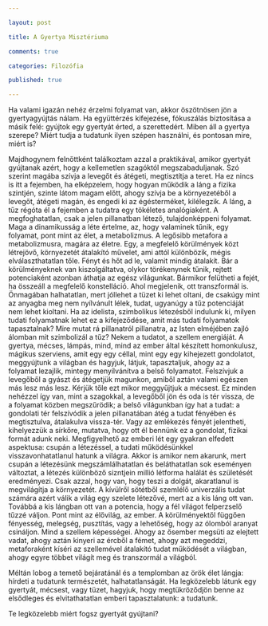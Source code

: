 ```yaml
--- 

layout: post 

title: A Gyertya Misztériuma

comments: true 

categories: Filozófia 

published: true 

--- 
```


Ha valami igazán nehéz érzelmi folyamat van, akkor öszötnösen jön a gyertyagyújtás nálam. Ha együttérzés kifejezése, fókuszálás biztosítása a másik felé: gyújtok egy gyertyát érted, a szerettedért. 
Miben áll a gyertya szerepe? Miért tudja a tudatunk ilyen szépen használni, és pontosan mire, miért is?

Majdhogynem felnőttként találkoztam azzal a praktikával, amikor gyertyát gyújtanak azért, hogy a kellemetlen szagóktól megszabaduljanak. Szó szerint magába szívja a levegőt és átégeti, megtisztítja a teret. Ha ez nincs is itt a fejemben, ha elképzelem, hogy hogyan működik a láng a fizika szintjén, szinte látom magam előtt, ahogy szívja be a környezetéből a levegőt, átégeti magán, és engedi ki az égésterméket, kilélegzik. 
A láng, a tűz régóta él a fejemben a tudatra egy tökéletes analógiaként. A megfoghatatlan, csak a jelen pillanatban létező, tulajdonképpeni folyamat. Maga a dinamikusság a léte értelme, az, hogy valaminek tűnik, egy folyamat, pont mint az élet, a metabolizmus. A legősibb metafora a metabolizmusra, magára az életre. Egy, a megfelelő körülmények közt létrejövő, környezetét átalakító művelet, ami attól különbözik, mégis elválaszthatatlan tőle. Fényt és hőt ad le, valamit mindig átalakít. Bár a körülményeknek van kiszolgáltatva, olykor törékenynek tűnik, rejtett potenciaként azonban áthatja az egész világunkat. Bármikor felütheti a fejét, ha összeáll a megfelelő konstelláció. Ahol megjelenik, ott transzformál is. Önmagában halhatatlan, mert jóllehet a tüzet ki lehet oltani, de csakúgy mint az anyagba meg nem nyílvánult lélek, tudat, ugyanúgy a tűz potenciáját nem lehet kioltani. 
Ha az idelista, szimbolikus létezésből indulunk ki, milyen tudati folyamatnak lehet ez a kifejeződése, amit más tudati folyamatok tapasztalnak? Mire mutat rá pillanatról pillanatra, az Isten elméjében zajló álomban mit szimbolizál a tűz?
Nekem a tudatot, a szellem energiáját. A gyertya, mécses, lámpás, mind, mind az ember által készített homonkulusz, mágikus szerviens, amit egy egy céllal, mint egy egy kihejezett gondolatot, meggyújtunk a világban és hagyjuk, látjuk, tapasztaljuk, ahogy az a folyamat lezajlik, mintegy menyílvánítva a belső folyamatot. Felszívjuk a levegőből a gyászt és átégetjük magunkon, amiből aztán valami egészen más lesz más lesz. Kérjük tőle ezt mikor meggyűjtjuk a mécsest. Ez minden nehézzel így van, mint a szagokkal, a levegőből jön és oda is tér vissza, de a folyamat közben megszűrödik; a belső világunkban így hat a tudat: a gondolati tér felszívódik a jelen pillanatában átég a tudat fényében és megtisztulva, átalakulva vissza-tér. 
Vagy az emlékezés fényét jelentheti, kihelyezzük a sírkőre, mutatva, hogy ott él bennünk ez a gondolat, fizikai formát adunk neki. Megfigyelhető az emberi lét egy gyakran elfedett aspektusa: csupán a létezéssel, a tudati működésünkkel visszavonhatatlanul hatunk a világra. Akkor is amikor nem akarunk, mert csupán a létezésünk megszámlálhatatlan és beláthatatlan sok eseményen változtat, a létezés különböző sizntjein millió létforma halálát és születését eredményezi. Csak azzal, hogy van, hogy teszi a dolgát, akaratlanul is megvilágítja a környezetét. A kívülről sötétből szemlélő univerzális tudat számára azért válik a világ egy szelete létezővé, mert az a kis láng ott van. Továbbá a kis lángban ott van a potencia, hogy a fél világot felperzselő tűzzé váljon. Pont mint az élővilág, az ember. A körülményektől függően fényesség, melegség, pusztítás, vagy a lehetőség, hogy az ólomból aranyat csináljon. Mind a szellem képességei. Ahogy az ősember megsüti az elejtett vadat, ahogy aztán kinyeri az ércből a fémet, ahogy azt megeddzi, metaforaként kíséri az szellemével átalakító tudat működését a világban, ahogy egyre többet világít meg és transzormál a világból.

Méltán lobog a temető bejáratánál és a templomban az örök élet lángja: hírdeti a tudatunk természetét, halhatatlanságát.
Ha legközelebb látunk egy gyertyát, mécsest, vagy tüzet, hagyjuk, hogy megtükröződjön benne az elsődleges és elvitathatatlan emberi tapasztalatunk: a tudatunk.

Te legközelebb miért fogsz gyertyát gyújtani?
